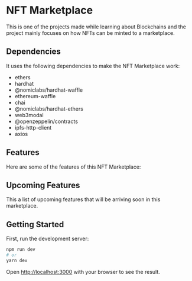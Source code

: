 # NFT Marketplace

This is one of the projects made while learning about Blockchains and the project mainly focuses on how NFTs can be minted to a marketplace.

## Dependencies

It uses the following dependencies to make the NFT Marketplace work:
- ethers 
- hardhat 
- @nomiclabs/hardhat-waffle 
- ethereum-waffle 
- chai 
- @nomiclabs/hardhat-ethers 
- web3modal 
- @openzeppelin/contracts 
- ipfs-http-client 
- axios

## Features
Here are some of the features of this NFT Marketplace:

## Upcoming Features
This a list of upcoming features that will be arriving soon in this marketplace.


## Getting Started

First, run the development server:

```bash
npm run dev
# or
yarn dev
```

Open [http://localhost:3000](http://localhost:3000) with your browser to see the result.
